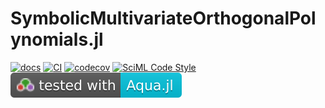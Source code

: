 # SymbolicMultivariateOrthogonalPolynomials.jl

[![docs](https://img.shields.io/badge/docs-dev-blue.svg)](https://bowenszhu.github.io/SymbolicMultivariateOrthogonalPolynomials.jl/)
[![CI](https://github.com/bowenszhu/SymbolicMultivariateOrthogonalPolynomials.jl/actions/workflows/CI.yml/badge.svg)](https://github.com/bowenszhu/SymbolicMultivariateOrthogonalPolynomials.jl/actions/workflows/CI.yml)
[![codecov](https://codecov.io/gh/bowenszhu/SymbolicMultivariateOrthogonalPolynomials.jl/branch/main/graph/badge.svg?token=T7WDWP5AKN)](https://codecov.io/gh/bowenszhu/SymbolicMultivariateOrthogonalPolynomials.jl)
[![SciML Code Style](https://img.shields.io/static/v1?label=code%20style&message=SciML&color=9558b2&labelColor=389826)](https://github.com/SciML/SciMLStyle)
[![Aqua QA](https://raw.githubusercontent.com/JuliaTesting/Aqua.jl/master/badge.svg)](https://github.com/JuliaTesting/Aqua.jl)